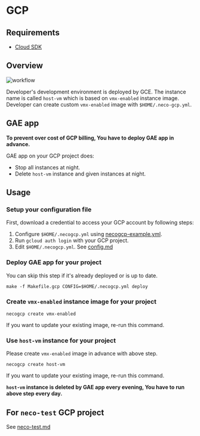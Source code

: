 GCP
===

Requirements
------------

- [Cloud SDK](https://cloud.google.com/sdk/)

Overview
--------

![workflow](http://www.plantuml.com/plantuml/svg/ZP1DJWGX58JtdABISQ6BngWxJCmOntW23u3mGdVaXpGmqTjBbEb5_vXPlbVKzuewf2odN9nbKkKmeRlZE5AquHjlpw-GCNPdvPxZPIAP2IVtrPEN7vOqHYSDpMyUEDuJOGWfzoU7qLUyLrKlYPIiIhVXPM9rLA3ldt3TfXi8N45f61Llw_m89py9-jV2n3_16cUr_oDwKg4YeLPk9dP-8i3vnS1cteMrT8jrOnbbGz5GmSLIMIaDCs_hFETR975kPgcWfD4Rh41ixdm_sv4iLQJCyACPCZkGryNP7m00)

Developer's development environment is deployed by GCE.
The instance name is called `host-vm` which is based on `vmx-enabled` instance image.
Developer can create custom `vmx-enabled` image with `$HOME/.neco-gcp.yml`.

GAE app
-------

**To prevent over cost of GCP billing, You have to deploy GAE app in advance.**

GAE app on your GCP project does:

- Stop all instances at night.
- Delete `host-vm` instance and given instances at night.

Usage
-----

### Setup your configuration file

First, download a credential to access your GCP account by following steps:

1. Configure `$HOME/.necogcp.yml` using [necogcp-example.yml](necogcp-example.yml).
1. Run `gcloud auth login` with your GCP project.
1. Edit `$HOME/.necogcp.yml`. See [config.md](config.md)

### Deploy GAE app for your project

You can skip this step if it's already deployed or is up to date.

```console
make -f Makefile.gcp CONFIG=$HOME/.necogcp.yml deploy
```

### Create `vmx-enabled` instance image for your project

```console
necogcp create vmx-enabled
```

If you want to update your existing image, re-run this command.

### Use `host-vm` instance for your project

Please create `vmx-enabled` image in advance with above step.

```console
necogcp create host-vm
```

If you want to update your existing image, re-run this command.

**`host-vm` instance is deleted by GAE app every evening, You have to run above step every day.**

For `neco-test` GCP project
---------------------------

See [neco-test.md](neco-test.md)
